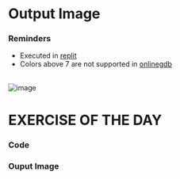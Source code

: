 # Output Image
### Reminders
- Executed in [replit](https://replit.com/~) <br>
- Colors above 7 are not supported in [onlinegdb](https://www.onlinegdb.com/online_c++_compiler)
<br><br>

![image](https://user-images.githubusercontent.com/79815768/119074661-fe6a5280-ba21-11eb-83f7-61f350890d1d.png)

# EXERCISE OF THE DAY
### Code

### Ouput Image

